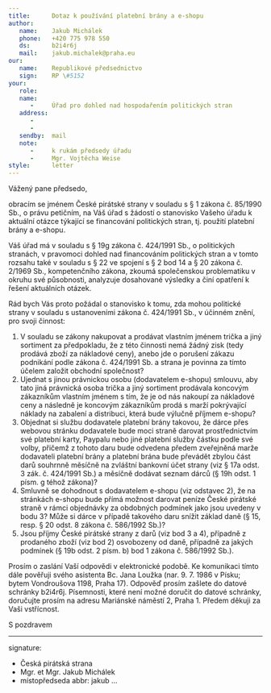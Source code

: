 ```yaml
---
title:      Dotaz k používání platební brány a e-shopu
author:
   name:    Jakub Michálek
   phone:   +420 775 978 550
   ds:      b2i4r6j
   mail:    jakub.michalek@praha.eu
our:
   name:    Republikové předsednictvo
   sign:    RP \#5152
your:
   role:    
   name:    
      -     Úřad pro dohled nad hospodařením politických stran
   address:
      -     
      -     
   sendby:  mail
   note:   
      -     k rukám předsedy úřadu
      -     Mgr. Vojtěcha Weise
style:      letter
---
```


Vážený pane předsedo,

obracím se jménem České pirátské strany v souladu s § 1 zákona č. 85/1990 Sb., o právu petičním, na Váš úřad s žádostí o stanovisko Vašeho úřadu k aktuální otázce týkající se financování politických stran, tj. použití platební brány a e-shopu.

Váš úřad má v souladu s § 19g zákona č. 424/1991 Sb., o politických stranách, v pravomoci dohled nad financováním politických stran a v tomto rozsahu také v souladu s § 22 ve spojení s § 2 bod 14 a § 20 zákona č. 2/1969 Sb., kompetenčního zákona, zkoumá společenskou problematiku v okruhu své působnosti, analyzuje dosahované výsledky a činí opatření k řešení aktuálních otázek.  

Rád bych Vás proto požádal o stanovisko k tomu, zda mohou politické strany v souladu s ustanoveními zákona č. 424/1991 Sb., v účinném znění, pro svoji činnost:

1. V souladu se zákony nakupovat a prodávat vlastním jménem trička a jiný sortiment za předpokladu, že z této činnosti nemá žádný zisk (tedy prodává zboží za nákladové ceny), anebo jde o porušení zákazu podnikání podle zákona č. 424/1991 Sb. a strana je povinna za tímto účelem založit obchodní společnost?
2. Ujednat s jinou právnickou osobu (dodavatelem e-shopu) smlouvu, aby tato jiná právnická osoba trička a jiný sortiment prodávala koncovým zákazníkům vlastním jménem s tím, že je od nás nakoupí za nákladové ceny a následně je koncovým zákazníkům prodá s marží pokrývající náklady na zabalení a distribuci, která bude výlučně příjmem e-shopu?
3. Objednat si službu dodavatele platební brány takovou, že dárce přes webovou stránku dodavatele bude moci straně darovat prostřednictvím své platební karty, Paypalu nebo jiné platební služby částku podle své volby, přičemž z tohoto daru bude odvedena předem zveřejněná marže dodavateli platební brány a platební brána bude převádět zbylou část darů souhrnně měsíčně na zvláštní bankovní účet strany (viz § 17a odst. 3 zák. č. 424/1991 Sb.) a měsíčně dodávat seznam dárců (§ 19h odst. 1 písm. g téhož zákona)?
4. Smluvně se dohodnout s dodavatelem e-shopu (viz odstavec 2), že na stránkách e-shopu bude přímá možnost darovat peníze České pirátské straně v rámci objednávky za obdobných podmínek jako jsou uvedeny v bodu 3? Může si dárce v případě takového daru snížit základ daně (§ 15, resp. § 20 odst. 8 zákona č. 586/1992 Sb.)?
5. Jsou příjmy České pirátské strany z darů (viz bod 3 a 4), případně z prodaného zboží (viz bod 2) osvobozeny od daně, případně za jakých podmínek (§ 19b odst. 2 písm. b) bod 1 zákona č. 586/1992 Sb.).

Prosím o zaslání Vaší odpovědi v elektronické podobě. Ke komunikaci tímto dále pověřuji svého asistenta Bc. Jana Loužka (nar. 9. 7. 1986 v Písku; bytem Vondroušova 1198, Praha 17). Odpověď prosím zašlete do datové schránky b2i4r6j. Písemnosti, které není možné doručit do datové schránky, doručujte prosím na adresu Mariánské náměstí 2, Praha 1. Předem děkuji za Vaši vstřícnost.

S pozdravem

---
signature: 
  - Česká pirátská strana
  - Mgr. et Mgr. Jakub Michálek
  - místopředseda
abbr:       jakub
...
